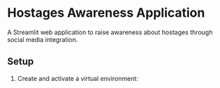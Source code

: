 # Hostages Awareness Application

A Streamlit web application to raise awareness about hostages through social media integration.

## Setup

1. Create and activate a virtual environment: